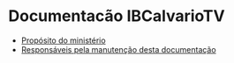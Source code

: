 # Documentacão IBCalvarioTV

- [Propósito do ministério](proposito.md)
- [Responsáveis pela manutenção desta documentação](responsaveis.md)
